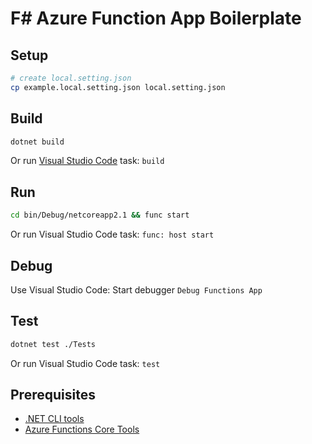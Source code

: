 # F# Azure Function App Boilerplate 

## Setup
```bash
# create local.setting.json
cp example.local.setting.json local.setting.json
```

## Build
```bash
dotnet build
```

Or run [Visual Studio Code](https://code.visualstudio.com/) task: `build`

## Run
```bash
cd bin/Debug/netcoreapp2.1 && func start
```

Or run Visual Studio Code task: `func: host start`

## Debug
Use Visual Studio Code: Start debugger `Debug Functions App`

## Test
```bash
dotnet test ./Tests
```
Or run Visual Studio Code task: `test`

## Prerequisites
* [.NET CLI tools](https://docs.microsoft.com/en-us/dotnet/core/tools/?tabs=netcore2x)
* [Azure Functions Core Tools](https://github.com/Azure/azure-functions-core-tools) 